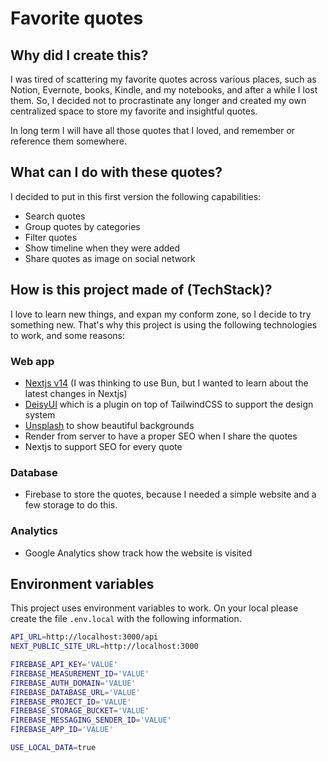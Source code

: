 # Favorite quotes

## Why did I create this?

I was tired of scattering my favorite quotes across various places, such as Notion, Evernote, books, Kindle, and my notebooks, and after a while I lost them. So, I decided not to procrastinate any longer and created my own centralized space to store my favorite and insightful quotes.

In long term I will have all those quotes that I loved, and remember or reference them somewhere.

## What can I do with these quotes?

I decided to put in this first version the following capabilities:

- Search quotes
- Group quotes by categories
- Filter quotes
- Show timeline when they were added
- Share quotes as image on social network

## How is this project made of (TechStack)?

I love to learn new things, and expan my conform zone, so I decide to try something new. That's why this project is using the following technologies to work, and some reasons:

### Web app
- [Nextjs v14](https://nextjs.org/blog/next-14) (I was thinking to use Bun, but I wanted to learn about the latest changes in Nextjs)
- [DeisyUI](https://daisyui.com/blog/daisyui-vs-tailwindui/) which is a plugin on top of TailwindCSS to support the design system
- [Unsplash](https://unsplash.com/) to show beautiful backgrounds
- Render from server to have a proper SEO when I share the quotes
- Nextjs to support SEO for every quote

### Database
- Firebase to store the quotes, because I needed a simple website and a few storage to do this.

### Analytics
- Google Analytics show track how the website is visited


## Environment variables

This project uses environment variables to work. On your local please create the file `.env.local` with the following information.

```sh
API_URL=http://localhost:3000/api
NEXT_PUBLIC_SITE_URL=http://localhost:3000

FIREBASE_API_KEY='VALUE'
FIREBASE_MEASUREMENT_ID='VALUE'
FIREBASE_AUTH_DOMAIN='VALUE'
FIREBASE_DATABASE_URL='VALUE'
FIREBASE_PROJECT_ID='VALUE'
FIREBASE_STORAGE_BUCKET='VALUE'
FIREBASE_MESSAGING_SENDER_ID='VALUE'
FIREBASE_APP_ID='VALUE'

USE_LOCAL_DATA=true
```

